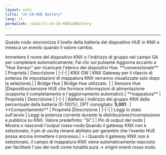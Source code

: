 ```yaml
---
layout: wiki
title: "zh-CN-HUE Battery"
lang: it
permalink: /wiki/it-zh-CN-HUE%20Battery
---
```

---
<p> Questo nodo sincronizza il livello della batteria del dispositivo HUE in KNX e innesca un evento quando il valore cambia.</p>
Immettere il nome del dispositivo KNX o l'indirizzo di gruppo nel campo GA per completare automaticamente; Fai clic sul pulsante Aggiorna accanto a "Hue Sensor" per ricaricare l'elenco dei dispositivi Hue.
**convenzionale**
| Proprietà | Descrizione |
|-|-|
| KNX GW | KNX Gateway per il rilascio di potenza (le impostazioni di mappatura KNX verranno visualizzate solo dopo la selezione).|
| Bridge Hue | Bridge Hue utilizzato. |
| Sensore Hue |Dispositivo/sensore HUE che fornisce informazioni di alimentazione (supporta il completamento e l'aggiornamento automatici).|
**mappatura**
| Proprietà | Descrizione |
|-|-|
| Batteria | Indirizzo del gruppo KNX della percentuale della batteria (0-100%), DPT consigliato: <b> 5,001 </b>. |
**Comportamento**
| Proprietà |Descrizione |
|-|-|
| Leggi lo stato sull'avvio | Leggi la potenza corrente durante la distribuzione/riconnessione e pubblica su KNX. Valore predefinito: "Sì".|
| Pin di output del nodo | Mostra o nascondi l'output rosso-nodo.Quando il gateway KNX non è selezionato, il pin di uscita rimane abilitato per garantire che l'evento HUE possa ancora immettere il processo.|
> ℹ️ Quando il gateway KNX non è selezionato, il campo di mappatura KNX viene automaticamente nascosto per facilitare l'uso dei nodi come tonalità pura → origini eventi rosso nodo.
